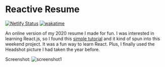 # Reactive Resume
[![Netlify Status](https://api.netlify.com/api/v1/badges/8cd80f89-27d8-42c7-b34e-feb7584dbe4c/deploy-status)](https://app.netlify.com/sites/utsavshrestha/deploys) [![wakatime](https://wakatime.com/badge/github/utsavneutron/Reactive-Resume.svg)](https://wakatime.com/badge/github/utsavneutron/Reactive-Resume)

An online version of my 2020 resume I made for fun. I was interested in learning React.js, so I found this <a class="underline-link" href="https://medium.com/learning-new-stuff/building-your-first-react-js-app-d53b0c98dc#.1439cdewq">simple tutorial</a> and it kind of spun into this weekend project. It was a fun way to learn React. Plus, I finally used the Headshot picture I had taken the year before.

Screenshot:
![screenshot1](https://github.com/utsavneutron/Aloukika_Shrestha_website/assets/54687372/b1697ee0-0d25-4441-b10a-30cc1f57df5e)

